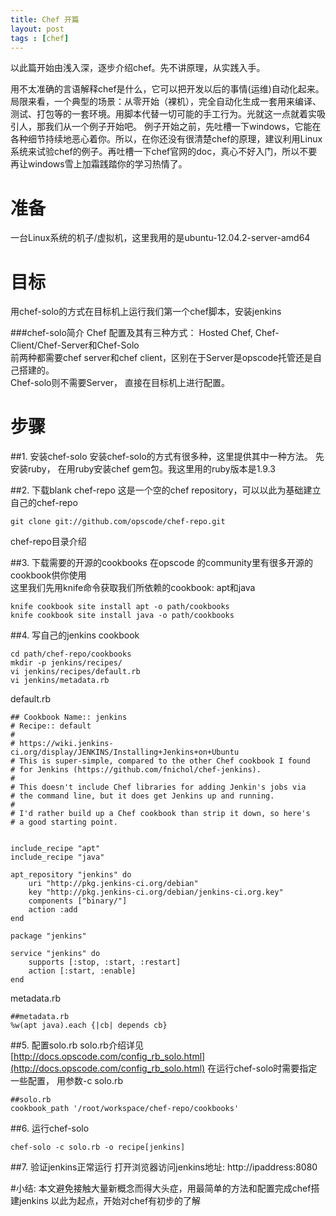 ```yaml
---
title: Chef 开篇
layout: post
tags : [chef]
---
```


以此篇开始由浅入深，逐步介绍chef。先不讲原理，从实践入手。

用不太准确的言语解释chef是什么，它可以把开发以后的事情(运维)自动化起来。局限来看，一个典型的场景：从零开始（裸机），完全自动化生成一套用来编译、测试、打包等的一套环境。用脚本代替一切可能的手工行为。光就这一点就着实吸引人，那我们从一个例子开始吧。
例子开始之前，先吐槽一下windows，它能在各种细节持续地恶心着你。所以，在你还没有很清楚chef的原理，建议利用Linux系统来试验chef的例子。再吐槽一下chef官网的doc，真心不好入门，所以不要再让windows雪上加霜践踏你的学习热情了。

# 准备 
一台Linux系统的机子/虚拟机，这里我用的是ubuntu-12.04.2-server-amd64

# 目标
用chef-solo的方式在目标机上运行我们第一个chef脚本，安装jenkins

###chef-solo简介
Chef 配置及其有三种方式：
Hosted Chef, Chef-Client/Chef-Server和Chef-Solo  
前两种都需要chef server和chef client，区别在于Server是opscode托管还是自己搭建的。  
Chef-solo则不需要Server， 直接在目标机上进行配置。

# 步骤

##1. 安装chef-solo
安装chef-solo的方式有很多种，这里提供其中一种方法。
先安装ruby， 在用ruby安装chef gem包。我这里用的ruby版本是1.9.3

##2. 下载blank chef-repo
这是一个空的chef repository，可以以此为基础建立自己的chef-repo
    
    git clone git://github.com/opscode/chef-repo.git

chef-repo目录介绍

##3. 下载需要的开源的cookbooks
在opscode 的community里有很多开源的cookbook供你使用  
这里我们先用knife命令获取我们所依赖的cookbook: apt和java


	knife cookbook site install apt -o path/cookbooks
	knife cookbook site install java -o path/cookbooks


##4. 写自己的jenkins cookbook
	
	cd path/chef-repo/cookbooks
	mkdir -p jenkins/recipes/
	vi jenkins/recipes/default.rb
	vi jenkins/metadata.rb

default.rb
	
	## Cookbook Name:: jenkins
	# Recipe:: default
	#
	# https://wiki.jenkins-ci.org/display/JENKINS/Installing+Jenkins+on+Ubuntu
	# This is super-simple, compared to the other Chef cookbook I found
	# for Jenkins (https://github.com/fnichol/chef-jenkins).
	#
	# This doesn't include Chef libraries for adding Jenkin's jobs via
	# the command line, but it does get Jenkins up and running.
	#
	# I'd rather build up a Chef cookbook than strip it down, so here's
	# a good starting point.


	include_recipe "apt"
	include_recipe "java"

	apt_repository "jenkins" do
  		uri "http://pkg.jenkins-ci.org/debian"
  		key "http://pkg.jenkins-ci.org/debian/jenkins-ci.org.key"
  		components ["binary/"]
  		action :add
	end

	package "jenkins"

	service "jenkins" do
  		supports [:stop, :start, :restart]
  		action [:start, :enable]
	end
	
metadata.rb
	
	##metadata.rb
	%w(apt java).each {|cb| depends cb}

##5. 配置solo.rb
solo.rb介绍详见[http://docs.opscode.com/config_rb_solo.html](http://docs.opscode.com/config_rb_solo.html)
在运行chef-solo时需要指定一些配置， 用参数-c solo.rb

	##solo.rb
	cookbook_path '/root/workspace/chef-repo/cookbooks'


##6. 运行chef-solo

	chef-solo -c solo.rb -o recipe[jenkins]

##7. 验证jenkins正常运行
打开浏览器访问jenkins地址: http://ipaddress:8080

#小结:
本文避免接触大量新概念而得大头症，用最简单的方法和配置完成chef搭建jenkins
以此为起点，开始对chef有初步的了解

